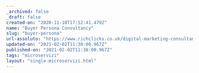 ```yaml
---
_archived: false
_draft: false
created-on: "2020-11-10T17:52:41.479Z"
name: "Buyer Persona Consultancy"
slug: "buyer-persona"
url-assoluto: "https://www.richclicks.co.uk/digital-marketing-consultancy/buyer-persona"
updated-on: "2021-02-02T11:38:00.967Z"
published-on: "2021-02-02T11:38:00.967Z"
tags: "microservizi"
layout: "single-microservizi.html"
---
```



